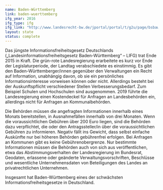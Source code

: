 ```yaml
---
name: Baden-Württemberg
link: baden-wuerttemberg
ifg_year: 2016
ifg_type: ifg
ifg_link: "http://www.landesrecht-bw.de/jportal/portal/t/g2u/page/bsbawueprod.psml;jsessionid=7B9F63D2264ED25A8E80DA5127A56164.jp91?pid=Dokumentanzeige&showdoccase=1&js_peid=Trefferliste&documentnumber=1&numberofresults=1&fromdoctodoc=yes&doc.id=jlr-InfFrGBWpP10&doc.part=X&doc.price=0.0#focuspoint"
layout: state
status: complete
---
```

Das jüngste Informationsfreiheitsgesetz Deutschlands („Landesinformationsfreiheitsgesetz Baden-Württemberg“ – LIFG) trat Ende 2015 in Kraft. Die grün-rote Landesregierung erarbeitete es kurz vor Ende der Legislaturperiode, der Landtag verabschiedete es einstimmig. Es gibt den Baden-Württemberger/innen gegenüber den Verwaltungen ein Recht auf Information, unabhängig davon, ob sie ein persönliches Informationsinteresse vorweisen können oder nicht. Allerdings besteht bei der Auskunftspflicht verschiedener Stellen Verbesserungsbedarf. Zum Beispiel Schulen und Hochschulen sind ausgenommen. 2019 führte die Landesregierung einen Kostendeckel für Anfragen an Landesbehörden ein, allerdings nicht für Anfragen an Kommunalbehörden.

Die Behörden müssen die angefragten Informationen innerhalb eines Monats bereitstellen, in Ausnahmefällen innerhalb
von drei Monaten. Wenn die voraussichtlichen Gebühren über 200 Euro liegen, sind die Behörden dazu verpflichtet, die oder
den Antragssteller/in über die voraussichtlichen Gebühren zu informieren. Negativ fällt ins Gewicht, dass selbst einfache Auskünfte nur bei höheren Behörden gebührenfrei erfolgen. Bei Anfragen an Kommunen gibt es keine Gebührenobergrenze. Nur bestimmte Informationen müssen die Behörden auch von sich aus veröffentlichen, etwa das Abstimmungsverhalten der Landesregierung im Bundesrat, Geodaten, erlassene oder geänderte Verwaltungsvorschriften, Beschlüsse und wesentliche Unternehmensdaten von Beteiligungen des Landes an privatrechtlichen Unternehmen. 

Insgesamt hat Baden-Württemberg eines der schwächsten Informationsfreiheitsgesetze in Deutschland.
